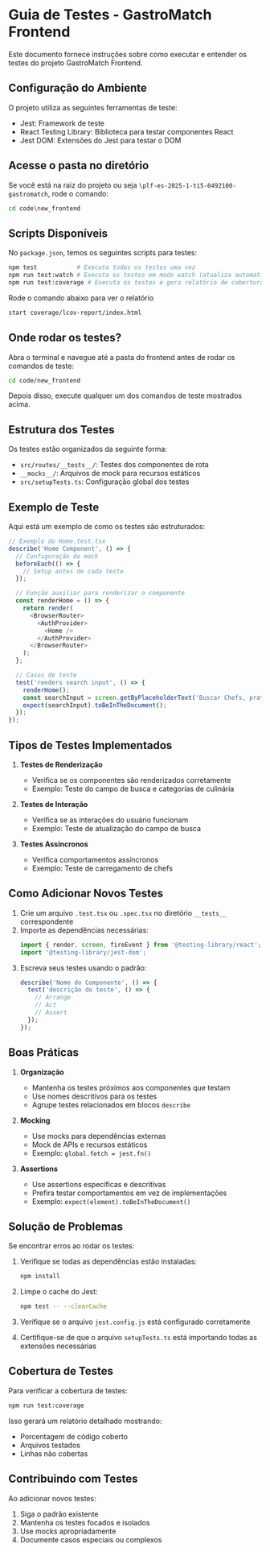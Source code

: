 # Guia de Testes - GastroMatch Frontend

Este documento fornece instruções sobre como executar e entender os testes do projeto GastroMatch Frontend.

## Configuração do Ambiente

O projeto utiliza as seguintes ferramentas de teste:
- Jest: Framework de teste
- React Testing Library: Biblioteca para testar componentes React
- Jest DOM: Extensões do Jest para testar o DOM

## Acesse o pasta no diretório
Se você está na raiz do projeto ou seja ```\plf-es-2025-1-ti5-0492100-gastromatch```, rode o comando:
```bash
cd code\new_frontend
```

## Scripts Disponíveis

No `package.json`, temos os seguintes scripts para testes:

```bash
npm test           # Executa todos os testes uma vez
npm run test:watch # Executa os testes em modo watch (atualiza automaticamente)
npm run test:coverage # Executa os testes e gera relatório de cobertura
```
Rode o comando abaixo para ver o relatório
```bash
start coverage/lcov-report/index.html
```

## Onde rodar os testes?

Abra o terminal e navegue até a pasta do frontend antes de rodar os comandos de teste:

```bash
cd code/new_frontend
```

Depois disso, execute qualquer um dos comandos de teste mostrados acima.

## Estrutura dos Testes

Os testes estão organizados da seguinte forma:
- `src/routes/__tests__/`: Testes dos componentes de rota
- `__mocks__/`: Arquivos de mock para recursos estáticos
- `src/setupTests.ts`: Configuração global dos testes

## Exemplo de Teste

Aqui está um exemplo de como os testes são estruturados:

```typescript
// Exemplo do Home.test.tsx
describe('Home Component', () => {
  // Configuração do mock
  beforeEach(() => {
    // Setup antes de cada teste
  });

  // Função auxiliar para renderizar o componente
  const renderHome = () => {
    return render(
      <BrowserRouter>
        <AuthProvider>
          <Home />
        </AuthProvider>
      </BrowserRouter>
    );
  };

  // Casos de teste
  test('renders search input', () => {
    renderHome();
    const searchInput = screen.getByPlaceholderText('Buscar Chefs, pratos...');
    expect(searchInput).toBeInTheDocument();
  });
});
```

## Tipos de Testes Implementados

1. **Testes de Renderização**
   - Verifica se os componentes são renderizados corretamente
   - Exemplo: Teste do campo de busca e categorias de culinária

2. **Testes de Interação**
   - Verifica se as interações do usuário funcionam
   - Exemplo: Teste de atualização do campo de busca

3. **Testes Assíncronos**
   - Verifica comportamentos assíncronos
   - Exemplo: Teste de carregamento de chefs

## Como Adicionar Novos Testes

1. Crie um arquivo `.test.tsx` ou `.spec.tsx` no diretório `__tests__` correspondente
2. Importe as dependências necessárias:
   ```typescript
   import { render, screen, fireEvent } from '@testing-library/react';
   import '@testing-library/jest-dom';
   ```
3. Escreva seus testes usando o padrão:
   ```typescript
   describe('Nome do Componente', () => {
     test('descrição do teste', () => {
       // Arrange
       // Act
       // Assert
     });
   });
   ```

## Boas Práticas

1. **Organização**
   - Mantenha os testes próximos aos componentes que testam
   - Use nomes descritivos para os testes
   - Agrupe testes relacionados em blocos `describe`

2. **Mocking**
   - Use mocks para dependências externas
   - Mock de APIs e recursos estáticos
   - Exemplo: `global.fetch = jest.fn()`

3. **Assertions**
   - Use assertions específicas e descritivas
   - Prefira testar comportamentos em vez de implementações
   - Exemplo: `expect(element).toBeInTheDocument()`

## Solução de Problemas

Se encontrar erros ao rodar os testes:

1. Verifique se todas as dependências estão instaladas:
   ```bash
   npm install
   ```

2. Limpe o cache do Jest:
   ```bash
   npm test -- --clearCache
   ```

3. Verifique se o arquivo `jest.config.js` está configurado corretamente

4. Certifique-se de que o arquivo `setupTests.ts` está importando todas as extensões necessárias

## Cobertura de Testes

Para verificar a cobertura de testes:
```bash
npm run test:coverage
```

Isso gerará um relatório detalhado mostrando:
- Porcentagem de código coberto
- Arquivos testados
- Linhas não cobertas

## Contribuindo com Testes

Ao adicionar novos testes:
1. Siga o padrão existente
2. Mantenha os testes focados e isolados
3. Use mocks apropriadamente
4. Documente casos especiais ou complexos 